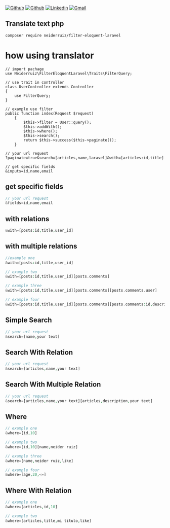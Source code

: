 [![Github](https://img.shields.io/badge/-GitHub-000?style=flat&logo=Github&logoColor=white)](https://www.tiktok.com/@neiderruiz_)
[![Github](https://img.shields.io/badge/-TikTok-000?style=flat&logo=Tiktok&logoColor=white)](https://www.tiktok.com/@neiderruiz_)
[![Linkedin](https://img.shields.io/badge/-Instagram-%23E4405F?style=flat&logo=Instagram&logoColor=white)](https://www.instagram.com/neiderruiz_/)
[![Gmail](https://img.shields.io/badge/-YouTube-FF0000?style=flat&logo=YouTube&logoColor=white)](https://www.youtube.com/@neiderruiz)

## Translate text php

```
composer require neiderruiz/filter-eloquent-laravel
```

# how using translator

```
// import pachage
use Neiderruiz\FilterEloquentLaravel\Traits\FilterQuery;

// use trait in controller
class UserController extends Controller
{
    use FilterQuery;
}

// example use filter
public function index(Request $request)
    {
        $this->filter = User::query();
        $this->addWith();
        $this->where();
        $this->search();
        return $this->success($this->paginate());
    }

// your url request
?paginate=true&search=[articles,name,laravel]&with=[articles:id,title]

// get specific fields
&inputs=id,name,email

```

## get specific fields

```php
// your url request
&fields=id,name,email
```

## with relations
    
```php
&with=[posts:id,title,user_id]
```

## with multiple relations

```php
//example one
&with=[posts:id,title,user_id]

// example two
&with=[posts:id,title,user_id][posts.comments]

// example three
&with=[posts:id,title,user_id][posts.comments][posts.comments.user]

// example four
&with=[posts:id,title,user_id][posts.comments][posts.comments:id,description]
```

## Simple Search

```php
// your url request
&search=[name,your text]
```

## Search With Relation

```php
// your url request
&search=[articles,name,your text]
```

## Search With Multiple Relation

```php
// your url request
&search=[articles,name,your text][articles,description,your text]
```

## Where

```php
// example one
&where=[id,10]

// example two
&where=[id,10][name,neider ruiz]

// example three
&where=[name,neider ruiz,like]

// example four
&where=[age,20,<=]

```

## Where With Relation

```php
// example one
&where=[articles,id,10]

// example two
&where=[articles,title,mi titulo,like]
```	
